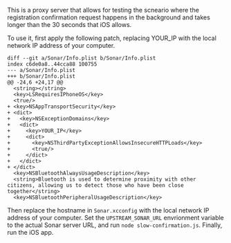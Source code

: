 This is a proxy server that allows for testing the scneario where the
registration confirmation request happens in the background and takes longer
than the 30 seconds that iOS allows.

To use it, first apply the following patch, replacing YOUR_IP with the local
network IP address of your computer.

```
diff --git a/Sonar/Info.plist b/Sonar/Info.plist
index c6de0a8..44cca88 100755
--- a/Sonar/Info.plist
+++ b/Sonar/Info.plist
@@ -24,6 +24,17 @@
  <string></string>
  <key>LSRequiresIPhoneOS</key>
  <true/>
+ <key>NSAppTransportSecurity</key>
+ <dict>
+   <key>NSExceptionDomains</key>
+   <dict>
+     <key>YOUR_IP</key>
+     <dict>
+       <key>NSThirdPartyExceptionAllowsInsecureHTTPLoads</key>
+       <true/>
+     </dict>
+   </dict>
+ </dict>
  <key>NSBluetoothAlwaysUsageDescription</key>
  <string>Bluetooth is used to determine proximity with other citizens, allowing us to detect those who have been close together</string>
  <key>NSBluetoothPeripheralUsageDescription</key>
```

Then replace the hostname in `Sonar.xcconfig` with the local network IP
address of your computer. Set the `UPSTREAM_SONAR_URL` envrionment variable to
the actual Sonar server URL, and run `node slow-confirmation.js`.  Finally, run
the iOS app.
